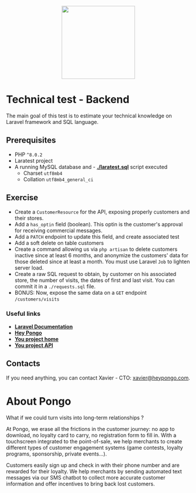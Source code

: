 <p align="center"><a href="https://www.heypongo.com" target="_blank"><img src="https://media-exp1.licdn.com/dms/image/C4D0BAQH0yJhTeZNz2A/company-logo_200_200/0/1649235360307?e=2147483647&v=beta&t=-U0q3S5Ky0kR_GAcQv5KwWVNQIB4RBKmoFTk6BCXEyc" width="200"></a></p>

# Technical test - Backend

The main goal of this test is to estimate your technical knowledge on Laravel framework and SQL language.

## Prerequisites

- PHP `^8.0.2`
- Laratest project
- A running MySQL database and - **[./laratest.sql](./laratest.sql)** script executed
  - Charset `utf8mb4`
  - Collation `utf8mb4_general_ci`

## Exercise

- Create a `CustomerResource` for the API, exposing properly customers and their stores.
- Add a `has_optin` field (boolean). This optin is the customer's approval for receiving commercial messages.
- Add a `PATCH` endpoint to update this field, and create associated test
- Add a soft delete on table customers
- Create a command allowing us via `php artisan` to delete customers inactive since at least 6 months, and anonymize the customers' data for those deleted since at least a month. You must use Laravel `Job` to lighten server load.
- Create a raw SQL request to obtain, by customer on his associated store, the number of visits, the dates of first and last visit. You can commit it in a `./requests.sql` file.
- BONUS: Now, expose the same data on a `GET` endpoint `/customers/visits`

### Useful links

- **[Laravel Documentation](https://laravel.com/docs/9.x)**
- **[Hey Pongo](https://www.heypongo.com)**
- **[You project home](http://localhost:8000)**
- **[You project API](http://localhost:8000/api/customers)**

## Contacts

If you need anything, you can contact Xavier - CTO: xavier@heypongo.com.

# About Pongo

What if we could turn visits into long-term relationships ?

At Pongo, we erase all the frictions in the customer journey: no app to download, no loyalty card to carry, no registration form to fill in. With a touchscreen integrated to the point-of-sale, we help merchants to create different types of customer engagement systems (game contests, loyalty programs, sponsorship, private events...).

Customers easily sign up and check in with their phone number and are rewarded for their loyalty. We help merchants by sending automated text messages via our SMS chatbot to collect more accurate customer information and offer incentives to bring back lost customers.
